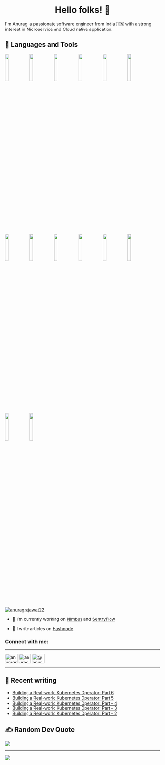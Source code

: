<h1 align="center">Hello folks! 👋</h1>

I'm Anurag, a passionate software engineer from India 🇮🇳 with a strong interest in Microservice and Cloud native application.

## 🧰 Languages and Tools

<p>
    <img width="15%" src="https://www.vectorlogo.zone/logos/java/java-ar21.svg" />
    <img width="15%" src="https://www.vectorlogo.zone/logos/springio/springio-ar21.svg" />
    <img width="15%" src="https://www.vectorlogo.zone/logos/golang/golang-ar21.svg" />
    <img width="15%" src="https://www.vectorlogo.zone/logos/docker/docker-ar21.svg" />
    <img width="15%" src="https://www.vectorlogo.zone/logos/google_cloud/google_cloud-ar21.svg" />
    <img width="15%" src="https://www.vectorlogo.zone/logos/kubernetes/kubernetes-ar21.svg" />
    <img width="15%" src="https://www.vectorlogo.zone/logos/linux/linux-ar21.svg" />
    <img width="15%" src="https://www.vectorlogo.zone/logos/ubuntu/ubuntu-ar21.svg" />
    <img width="15%" src="https://www.vectorlogo.zone/logos/redhat/redhat-ar21.svg" />
    <img width="15%" src="https://www.vectorlogo.zone/logos/git-scm/git-scm-ar21.svg" />
    <img width="15%" src="https://www.vectorlogo.zone/logos/github/github-ar21.svg" />
    <img width="15%" src="https://www.vectorlogo.zone/logos/gnu_bash/gnu_bash-ar21.svg" />
    <img width="15%" src="https://www.vectorlogo.zone/logos/mongodb/mongodb-ar21.svg" />
    <img width="15%" src="https://www.vectorlogo.zone/logos/postgresql/postgresql-ar21.svg" />
</p>

<br>
<p align="left"> <a href="https://twitter.com/anuragrajawat22" target="blank"><img src="https://img.shields.io/twitter/follow/anuragrajawat22?logo=twitter&style=for-the-badge" alt="anuragrajawat22" /></a> </p>

- 🔭 I’m currently working on [Nimbus](https://github.com/5GSEC/nimbus/) and [SentryFlow](https://github.com/5GSEC/SentryFlow)

- 📝 I write articles on [Hashnode](https://anurag-rajawat.hashnode.dev)
<h3 align="left">Connect with me:</h3>

---
<p align="left">
<a href="https://twitter.com/anuragrajawat22" target="blank"><img align="center" src="https://raw.githubusercontent.com/rahuldkjain/github-profile-readme-generator/master/src/images/icons/Social/twitter.svg" alt="anuragrajawat22" height="30" width="40" /></a>
<a href="https://linkedin.com/in/anurag-rajawat" target="blank"><img align="center" src="https://raw.githubusercontent.com/rahuldkjain/github-profile-readme-generator/master/src/images/icons/Social/linked-in-alt.svg" alt="anurag-rajawat" height="30" width="40" /></a>
<a href="https://hashnode.com/@anurag-rajawat" target="blank"><img align="center" src="https://raw.githubusercontent.com/rahuldkjain/github-profile-readme-generator/master/src/images/icons/Social/hashnode.svg" alt="@anurag-rajawat" height="30" width="40" /></a>
</p>

---
## 📕 Recent writing
<!-- BLOG-POST-LIST:START -->
- [Building a Real-world Kubernetes Operator: Part 6](https://anurag-rajawat.hashnode.dev/building-a-real-world-kubernetes-operator-part-6)
- [Building a Real-world Kubernetes Operator: Part 5](https://anurag-rajawat.hashnode.dev/building-a-real-world-kubernetes-operator-part-5)
- [Building a Real-world Kubernetes Operator: Part - 4](https://anurag-rajawat.hashnode.dev/building-a-real-world-kubernetes-operator-part-4)
- [Building a Real-world Kubernetes Operator: Part - 3](https://anurag-rajawat.hashnode.dev/building-a-real-world-kubernetes-operator-part-3)
- [Building a Real-world Kubernetes Operator: Part - 2](https://anurag-rajawat.hashnode.dev/building-a-real-world-kubernetes-operator-part-2)
<!-- BLOG-POST-LIST:END -->

## ✍️ Random Dev Quote
![](https://quotes-github-readme.vercel.app/api?type=horizontal&theme=merko)

---
[![](https://visitcount.itsvg.in/api?id=anurag-rajawat&icon=9&color=0)](https://visitcount.itsvg.in)

